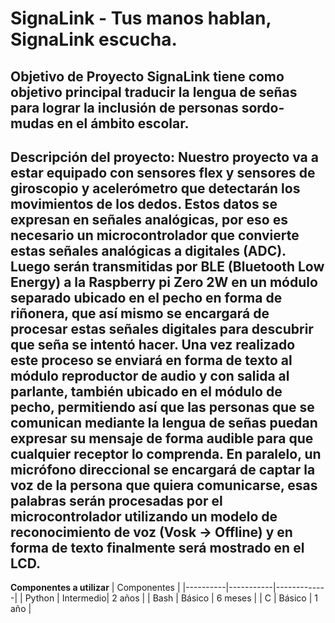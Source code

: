 # SignaLink - Tus manos hablan, SignaLink escucha.
**Objetivo de Proyecto**
SignaLink tiene como objetivo principal traducir la lengua de señas para lograr la inclusión de personas sordo-mudas en el ámbito escolar.
-------------------------------
**Descripción del proyecto:**
Nuestro proyecto va a estar equipado con sensores flex y sensores de giroscopio y acelerómetro que detectarán los movimientos de los dedos. Estos datos se expresan en señales analógicas, por eso es necesario un microcontrolador que convierte estas señales analógicas a digitales (ADC). Luego serán transmitidas por BLE (Bluetooth Low Energy) a la Raspberry pi Zero 2W en un módulo separado ubicado en el pecho en forma de riñonera, que así mismo se encargará de procesar estas señales digitales para descubrir que seña se intentó hacer. Una vez realizado este proceso se enviará en forma de texto al módulo reproductor de audio y con salida al parlante, también ubicado en el módulo de pecho, permitiendo así que las personas que se comunican mediante la lengua de señas puedan expresar su mensaje de forma audible para que cualquier receptor lo comprenda. 
En paralelo, un micrófono direccional se encargará de captar la voz de la persona que quiera comunicarse, esas palabras serán procesadas por el microcontrolador utilizando un modelo de reconocimiento de voz (Vosk -> Offline) y en forma de texto finalmente será mostrado en el LCD.
----------------------------
**Componentes a utilizar**
| Componentes            |
|----------|-----------|-------------|
| Python   | Intermedio| 2 años      |
| Bash     | Básico    | 6 meses     |
| C        | Básico    | 1 año       |
